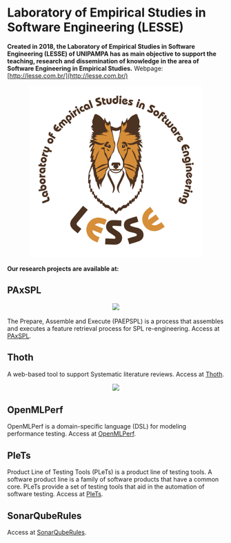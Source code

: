 #  Laboratory of Empirical Studies in Software Engineering (LESSE)

**Created in 2018, the Laboratory of Empirical Studies in Software Engineering (LESSE) of UNIPAMPA has as main objective to support the teaching, research and dissemination of knowledge in the area of Software Engineering in Empirical Studies.** 
Webpage: [http://lesse.com.br/](http://lesse.com.br/)

<p align="center"><img src="https://raw.githubusercontent.com/lesseUnipampa/lesseResearch/master/logolesse.png" width="400"></p>

**Our research projects are available at:**

## PAxSPL 
<p align="center"><img src="https://github.com/HestiaProject/PAxSPL/blob/master/process/img/framework.png" width="200"></p> 

The Prepare, Assemble and Execute (PAEPSPL) is a process that assembles and executes a feature retrieval process for 
SPL re-engineering. Access at [PAxSPL](https://github.com/HestiaProject/PAxSPL).

## Thoth
A web-based tool to support Systematic literature reviews.  Access at [Thoth](https://github.com/ProjetoESE/Thoth).
<p align="center"><img src="http://lesse.com.br/tools/thoth/assets/img/icone.svg" width="200"></p> 

## OpenMLPerf
OpenMLPerf is a domain-specific language (DSL) for modeling performance testing. Access at [OpenMLPerf](https://github.com/ProjetoDSL/Canopus).

## PleTs
Product Line of Testing Tools (PLeTs) is a product line of testing tools. A software product line is a family of software products 
that have a common core. PLeTs provide a set of testing tools that aid in the automation of software testing. 
Access at [PleTs](https://github.com/GiliSchmidt/PleTs-Testing).

## SonarQubeRules
Access at [SonarQubeRules](https://github.com/yuryalencar/SonarQubeRules).








